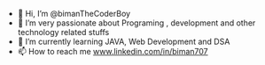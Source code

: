 - 👋 Hi, I’m @bimanTheCoderBoy
- 👀 I’m very passionate about Programing , development and other technology related stuffs
- 🌱 I’m currently learning JAVA, Web Development and DSA 
- 📫 How to reach me www.linkedin.com/in/biman707

<!---
bimanTheCoderBoy/bimanTheCoderBoy is a ✨ special ✨ repository because its `README.md` (this file) appears on your GitHub profile.
You can click the Preview link to take a look at your changes.
--->
